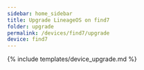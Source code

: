 ```yaml
---
sidebar: home_sidebar
title: Upgrade LineageOS on find7
folder: upgrade
permalink: /devices/find7/upgrade
device: find7
---
```

{% include templates/device_upgrade.md %}
